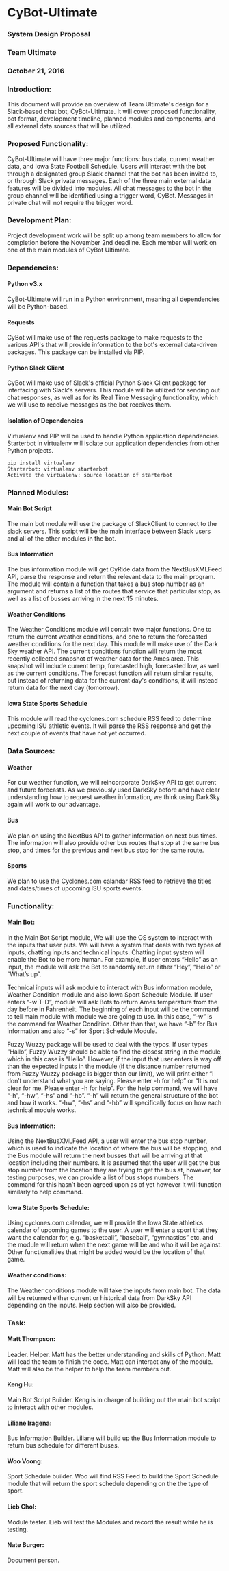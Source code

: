 # CyBot-Ultimate
### System Design Proposal
### Team Ultimate
### October 21, 2016

### Introduction:

This document will provide an overview of Team Ultimate's design for a Slack-based chat bot, CyBot-Ultimate. It will cover proposed functionality, bot format, development timeline, planned modules and components, and all external data sources that will be utilized.

### Proposed Functionality:

CyBot-Ultimate will have three major functions: bus data, current weather data, and Iowa State Football Schedule. Users will interact with the bot through a designated group Slack channel that the bot has been invited to, or through Slack private messages. Each of the three main external data features will be divided into modules. All chat messages to the bot in the group channel will be identified using a trigger word, CyBot. Messages in private chat will not require the trigger word.

### Development Plan:

Project development work will be split up among team members to allow for completion before the November 2nd deadline. Each member will work on one of the main modules of CyBot Ultimate.

### Dependencies:

#### Python v3.x
CyBot-Ultimate will run in a Python environment, meaning all dependencies will be Python-based.

#### Requests
CyBot will make use of the requests package to make requests to the various API's that will provide information to the bot's external data-driven packages. This package can be installed via PIP.

#### Python Slack Client
CyBot will make use of Slack's official Python Slack Client package for interfacing with Slack's servers. This module will be utilized for sending out chat responses, as well as for its Real Time Messaging functionality, which we will use to receive messages as the bot receives them.

#### Isolation of Dependencies
Virtualenv and PIP will be used to handle Python application dependencies.
Starterbot in virtualenv will isolate our application dependencies from other Python projects.
```
pip install virtualenv
Starterbot: virtualenv starterbot
Activate the virtualenv: source location of starterbot
```

### Planned Modules:

#### Main Bot Script
The main bot module will use the package of SlackClient to connect to the slack servers. This script will be the main interface between Slack users and all of the other modules in the bot.

#### Bus Information
The bus information module will get CyRide data from the NextBusXMLFeed API, parse the response and return the relevant data to the main program. The module will contain a function that takes a bus stop number as an argument and returns a list of the routes that service that particular stop, as well as a list of busses arriving in the next 15 minutes.

#### Weather Conditions
The Weather Conditions module will contain two major functions. One to return the current weather conditions, and one to return the forecasted weather conditions for the next day. This module will make use of the Dark Sky weather API.
The current conditions function will return the most recently collected snapshot of weather data for the Ames area. This snapshot will include current temp, forecasted high, forecasted low, as well as the current conditions.
The forecast function will return similar results, but instead of returning data for the current day's conditions, it will instead return data for the next day (tomorrow).

#### Iowa State Sports Schedule
This module will read the cyclones.com schedule RSS feed to determine upcoming ISU athletic events.  It will parse the RSS response and get the next couple of events that have not yet occurred.

### Data Sources:

#### Weather
For our weather function, we will reincorporate DarkSky API to get current and future forecasts. As we previously used DarkSky before and have clear understanding how to request weather information, we think using DarkSky again will work to our advantage.

#### Bus
We plan on using the NextBus API to gather information on next bus times. The information will also provide other bus routes that stop at the same bus stop, and times for the previous and next bus stop for the same route.

#### Sports
We plan to use the Cyclones.com calandar RSS feed to retrieve the titles and dates/times of upcoming ISU sports events.

### Functionality:

#### Main Bot:
In the Main Bot Script module, We will use the OS system to interact with the inputs that user puts. We will have a system that deals with two types of inputs, chatting inputs and technical inputs. Chatting input system will enable the Bot to be more human. For example, If user enters  “Hello” as an input, the module will ask the Bot to randomly return either “Hey”, “Hello” or “What’s up”.

Technical inputs will ask module to interact with Bus information module, Weather Condition module and also Iowa Sport Schedule Module. If user enters “-w T-D”, module will ask Bots to return Ames temperature from the day before in Fahrenheit. The beginning of each input will be the command to tell main module with module we are going to use. In this case, “-w” is the command for Weather Condition. Other than that, we have “-b” for Bus information and also “-s” for Sport Schedule Module.

Fuzzy Wuzzy package will be used to deal with the typos. If user types ”Hallo”, Fuzzy Wuzzy should be able to find the closest string in the module, which in this case is “Hello”. However, if the input that user enters is way off than the expected inputs in the module (if the distance number returned from Fuzzy Wuzzy package is bigger than our limit), we will print either “I don’t understand what you are saying. Please enter -h for help” or “It is not clear for me. Please enter -h for help”. For the help command, we will have “-h”, “-hw”, “-hs” and “-hb”. “-h” will return the general structure of the bot and how it works. “-hw”, “-hs” and “-hb” will specifically focus on how each technical module works.

#### Bus Information:
Using the NextBusXMLFeed API, a user will enter the bus stop number, which is used to indicate the location of where the bus will be stopping, and the Bus module will return the next busses that will be arriving at that location including their numbers. It is assumed that the user will get the bus stop number from the location they are trying to get the bus at, however, for testing purposes, we can provide a list of bus stops numbers. The command for this hasn’t been agreed upon as of yet however it will function similarly to help command.

#### Iowa State Sports Schedule:
Using cyclones.com calendar, we will provide the Iowa State athletics calendar of upcoming games to the user. A user will enter a sport that they want the calendar for, e.g. “basketball”, “baseball”, “gymnastics” etc. and the module will return when the next game will be and who it will be against. Other functionalities that might be added would be the location of that game.

#### Weather conditions:
The Weather conditions module will take the inputs from main bot. The data will be returned either current or historical data from DarkSky API depending on the inputs. Help section will also be provided.
### Task:
#### Matt Thompson:
Leader. Helper. Matt has the better understanding and skills of Python. Matt will lead the team to finish the code. Matt can interact any of the module. Matt will also be the helper to help the team members out.
#### Keng Hu:
Main Bot Script Builder. Keng is in charge of building out the main bot script to interact with other modules.
#### Liliane Iragena:
Bus Information Builder. Liliane will build up the Bus Information module to return bus schedule for different buses.
#### Woo Voong:
Sport Schedule builder. Woo will find RSS Feed to build the Sport Schedule module that will return the sport schedule depending on the the type of sport.
#### Lieb Chol:
Module tester. Lieb will test the Modules and record the result while he is testing.

#### Nate Burger:
Document person.

